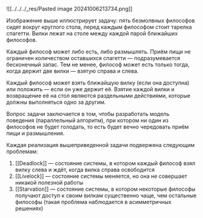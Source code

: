 ![[../../../_res/Pasted image 20241006213734.png]]

Изображение выше иллюстрирует задачу: пять безмолвных философов сидят вокруг круглого стола, перед каждым философом стоит тарелка спагетти. Вилки лежат на столе между каждой парой ближайших философов.

Каждый философ может либо есть, либо размышлять. Приём пищи не ограничен количеством оставшихся спагетти — подразумевается бесконечный запас. Тем не менее, философ может есть только тогда, когда держит две вилки — взятую справа и слева.

Каждый философ может взять ближайшую вилку (если она доступна) или положить — если он уже держит её. Взятие каждой вилки и возвращение её на стол являются раздельными действиями, которые должны выполняться одно за другим.

Вопрос задачи заключается в том, чтобы разработать модель поведения (параллельный алгоритм), при котором ни один из философов не будет голодать, то есть будет вечно чередовать приём пищи и размышления.

Каждая реализация вышеприведенной задачи подвержена следующим проблемам:

1. [[Deadlock]] — состояние системы, в котором каждый философ взял вилку слева и ждёт, когда вилка справа освободится
2. [[Livelock]] — состояние системы меняется, но она не совершает никакой полезной работы
3. [[Starvation]] — состояние системы, в котором некоторые философы получают доступ к своим вилкам существенно чаще, чем остальные философы (такая проблема наблюдается в асимметричных решениях)